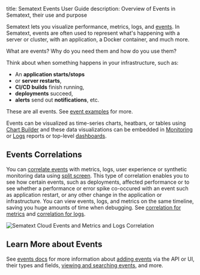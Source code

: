 title: Sematext Events User Guide
description: Overview of Events in Sematext, their use and purpose

Sematext lets you visualize performance, metrics, logs, and [events](/docs/events/). In Sematext, events are often used to represent what's happening with a server or cluster, with an application, a Docker container, and much more.

What are events? Why do you need them and how do you use them?

Think about when something happens in your infrastructure, such as:

- An **application starts/stops**
- or **server restarts**, 
- **CI/CD builds** finish running, 
- **deployments** succeed, 
- **alerts** send out **notifications**, etc.

These are all events.  See [event examples](/docs/events/event-examples) for more.

Events can be visualized as time-series charts, heatbars, or tables using [Chart Builder](/docs/dashboards/chart-builder/) and these data visualizations can be embedded in [Monitoring](/docs/monitoring/) or [Logs](/docs/logs/) reports or top-level [dashboards](/docs/dashboards/).

## Events Correlations

You can [correlate events](/docs/events/correlation) with metrics, logs, user experience or synthetic monitoring data using [split screen](/docs/guide/split-screen). This type of correlation enables you to see how certain events, such as deployments, affected performance or to see whether a performance or error spike co-occured with an event such as application restart, or any other change in the application or infrastructure.  You can view events, logs, and metrics on the same timeline, saving you huge amounts of time when debugging.  See [correlation for metrics](/docs/monitoring/correlation/) and [correlation for logs](/docs/logs/correlation/).

![Sematext Cloud Events and Metrics and Logs Correlation](/docs/images/guide/split-screen/monitoring-events.png "Sematext Cloud Events and Metrics Correlation")

## Learn More about Events
See [events docs](/docs/events/) for more information about [adding events](/docs/events/adding) via the API or UI, their types and fields, [viewing and searching events](/docs/events/timeline), and more.
